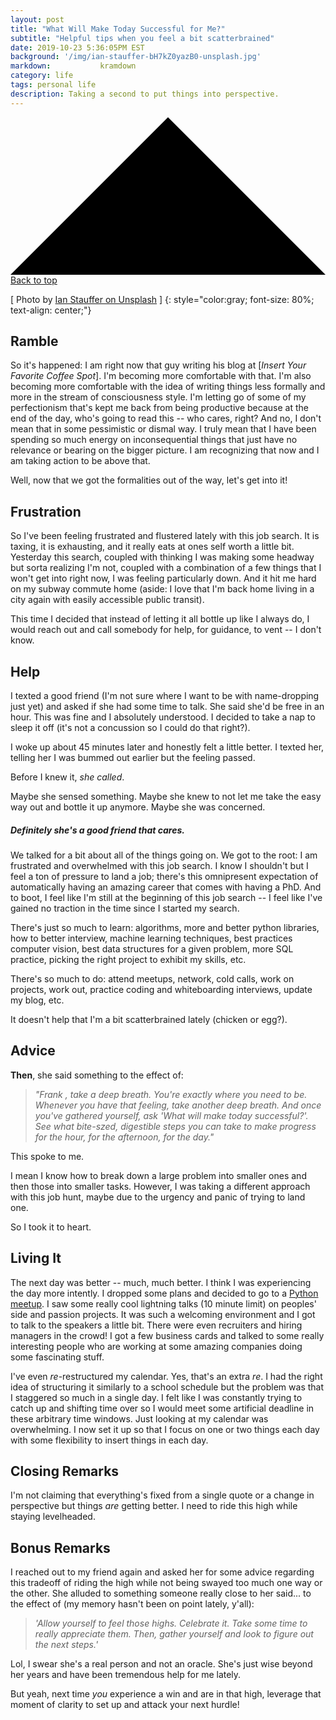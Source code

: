 ```yaml
---
layout: post
title: "What Will Make Today Successful for Me?"
subtitle: "Helpful tips when you feel a bit scatterbrained"
date: 2019-10-23 5:36:05PM EST
background: '/img/ian-stauffer-bH7kZ0yazB0-unsplash.jpg'
markdown:           kramdown
category: life
tags: personal life  
description: Taking a second to put things into perspective. 
---
```


  <a class="top-link hide" href="" id="js-top">
    <svg xmlns="http://www.w3.org/2000/svg" viewBox="0 0 12 6"><path d="M12 6H0l6-6z"/></svg>
      <span class="screen-reader-text">Back to top</span>
      </a>

\[ Photo by [Ian Stauffer on Unsplash](https://unsplash.com/@ianstauffer) \]
{: style="color:gray; font-size: 80%; text-align: center;"}

<!--
<script src="https://gist.github.com/franktcao/0683211eaf86f419dc8ea2f0eb85960c.js"></script>
-->

## Ramble


So it's happened: I am right now that guy writing his blog at [*Insert Your Favorite Coffee Spot*]. I'm becoming more comfortable with that. I'm also becoming more comfortable with the idea of writing things less formally and more in the stream of consciousness style. I'm letting go of some of my perfectionism that's kept me back from being productive because at the end of the day, who's going to read this -- who cares, right? And no, I don't mean that in some pessimistic or dismal way. I truly mean that I have been spending so much energy on inconsequential things that just have no relevance or bearing on the bigger picture. I am recognizing that now and I am taking action to be above that.

Well, now that we got the formalities out of the way, let's get into it! 

## Frustration
So I've been feeling frustrated and flustered lately with this job search. It is taxing, it is exhausting, and it really eats at ones self worth a little bit. Yesterday this search, coupled with thinking I was making some headway but sorta realizing I'm not, coupled with a combination of a few things that I won't get into right now, I was feeling particularly down. And it hit me hard on my subway commute home (aside: I love that I'm back home living in a city again with easily accessible public transit). 

This time I decided that instead of letting it all bottle up like I always do, I would reach out and call somebody for help, for guidance, to vent -- I don't know.

## Help 
I texted a good friend (I'm not sure where I want to be with name-dropping just yet) and asked if she had some time to talk. She said she'd be free in an hour. This was fine and I absolutely understood. I decided to take a nap to sleep it off (it's not a concussion so I could do that right?). 

I woke up about 45 minutes later and honestly felt a little better. I texted her, telling her I was bummed out earlier but the feeling passed. 

Before I knew it, *she called*. 

Maybe she sensed something. 
Maybe she knew to not let me take the easy way out and bottle it up anymore. 
Maybe she was concerned. 

##### *Definitely* she's a good friend that cares.  

We talked for a bit about all of the things going on. We got to the root: I am frustrated and overwhelmed with this job search. I know I shouldn't but I feel a ton of pressure to land a job; there's this omnipresent expectation of automatically having an amazing career that comes with having a PhD. And to boot, I feel like I'm still at the beginning of this job search -- I feel like I've gained no traction in the time since I started my search. 

There's just so much to learn: algorithms, more and better python libraries, how to better interview, machine learning techniques, best practices computer vision, best data structures for a given problem, more SQL practice, picking the right project to exhibit my skills, etc.
 
There's so much to do: attend meetups, network, cold calls, work on projects, work out, practice coding and whiteboarding interviews, update my blog, etc.

It doesn't help that I'm a bit scatterbrained lately (chicken or egg?).

## Advice
**Then**, she said something to the effect of:
> *"Frank , take a deep breath. You're exactly where you need to be. Whenever you have that feeling, take another deep breath. And once you've gathered yourself, ask 'What will make today successful?'. See what bite-szed, digestible steps you can take to make progress for the hour, for the afternoon, for the day."*

This spoke to me. 

I mean I know how to break down a large problem into smaller ones and then those into smaller tasks. However, I was taking a different approach with this job hunt, maybe due to the urgency and panic of trying to land one.

So I took it to heart.

## Living It
The next day was better -- much, much better. I think I was experiencing the day more intently. I dropped some plans and decided to go to a [Python meetup](https://www.meetup.com/bostonpython/). I saw some really cool lightning talks (10 minute limit) on peoples' side and passion projects. It was such a welcoming environment and I got to talk to the speakers a little bit. There were even recruiters and hiring managers in the crowd! I got a few business cards and talked to some really interesting people who are working at some amazing companies doing some fascinating stuff.

I've even *re*-restructured my calendar. Yes, that's an extra *re*. I had the right idea of structuring it similarly to a school schedule but the problem was that I staggered so much in a single day. I felt like I was constantly trying to catch up and shifting time over so I would meet some artificial deadline in these arbitrary time windows. Just looking at my calendar was overwhelming. I now set it up so that I focus on one or two things each day with some flexibility to insert things in each day. 

## Closing Remarks
I'm not claiming that everything's fixed from a single quote or a change in perspective but things *are* getting better. I need to ride this high while staying levelheaded. 

## Bonus Remarks

I reached out to my friend again and asked her for some advice regarding this tradeoff of riding the high while not being swayed too much one way or the other. She alluded to something someone really close to her said... to the effect of (my memory hasn't been on point lately, y'all): 
 
> *'Allow yourself to feel those highs. Celebrate it. Take some time to really appreciate them. Then, gather yourself and look to figure out the next steps.'*

Lol, I swear she's a real person and not an oracle. She's just wise beyond her years and have been tremendous help for me lately. 

But yeah, next time *you* experience a win and are in that high, leverage that moment of clarity to set up and attack your next hurdle!
